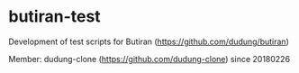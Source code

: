 # butiran-test
Development of test scripts for Butiran (https://github.com/dudung/butiran)

Member:
dudung-clone (https://github.com/dudung-clone) since 20180226
